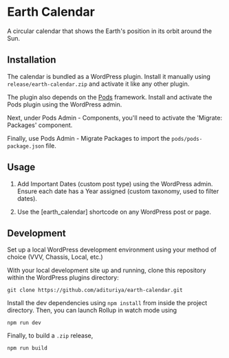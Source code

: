 # Earth Calendar

A circular calendar that shows the Earth's position in its orbit
around the Sun.

## Installation

The calendar is bundled as a WordPress plugin. Install it manually
using `release/earth-calendar.zip` and activate it like any other plugin.

The plugin also depends on the [Pods](https://wordpress.org/plugins/pods/) framework.
Install and activate the Pods plugin using the WordPress admin.

Next, under Pods Admin - Components, you'll need to activate the 'Migrate: Packages'
component.

Finally, use Pods Admin - Migrate Packages to import the `pods/pods-package.json`
file.

## Usage

1. Add Important Dates (custom post type) using the WordPress admin.
  Ensure each date has a Year assigned (custom taxonomy, used to filter dates). 

2. Use the \[earth_calendar\] shortcode on any WordPress post or page.

## Development

Set up a local WordPress development environment using your method of choice
(VVV, Chassis, Local, etc.)

With your local development site up and running,
clone this repository within the WordPress plugins directory:

```
git clone https://github.com/adituriya/earth-calendar.git
```

Install the dev dependencies using `npm install` from inside the project directory.
Then, you can launch Rollup in watch mode using

```
npm run dev
```

Finally, to build a `.zip` release,

```
npm run build
```